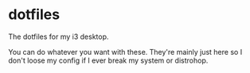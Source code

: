 # dotfiles
The dotfiles for my i3 desktop.

You can do whatever you want with these. They're mainly just here so I don't loose my config if I ever break my system or distrohop.
